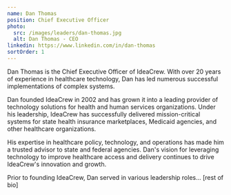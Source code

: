 ```yaml
---
name: Dan Thomas
position: Chief Executive Officer
photo:
  src: /images/leaders/dan-thomas.jpg
  alt: Dan Thomas - CEO
linkedin: https://www.linkedin.com/in/dan-thomas
sortOrder: 1
---
```


Dan Thomas is the Chief Executive Officer of IdeaCrew. With over 20 years of experience in healthcare technology, Dan has led numerous successful implementations of complex systems.

Dan founded IdeaCrew in 2002 and has grown it into a leading provider of technology solutions for health and human services organizations. Under his leadership, IdeaCrew has successfully delivered mission-critical systems for state health insurance marketplaces, Medicaid agencies, and other healthcare organizations.

His expertise in healthcare policy, technology, and operations has made him a trusted advisor to state and federal agencies. Dan's vision for leveraging technology to improve healthcare access and delivery continues to drive IdeaCrew's innovation and growth.

Prior to founding IdeaCrew, Dan served in various leadership roles... [rest of bio]

